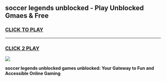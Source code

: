 
## soccer legends unblocked - Play Unblocked Gmaes & Free
<h3>
<a href="https://news.freeplayer.one?title=soccer_legends_unblocked&ref=16F">CLICK TO PLAY</a></h3>
<hr>

<h3>
<a href="https://news.freeplayer.one?title=soccer_legends_unblocked&ref=16F">CLICK 2 PLAY</a>
  
</h3>

<a href="https://news.freeplayer.one?title=soccer_legends_unblocked&ref=16F/"><img src="https://clearcache.store/games.png"></a>


**soccer legends unblocked games unblocked: Your Gateway to Fun and Accessible Online Gaming**
